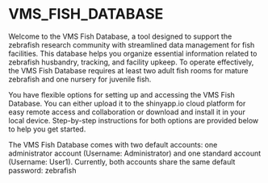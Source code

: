 # VMS_FISH_DATABASE

Welcome to the VMS Fish Database, a tool designed to support the zebrafish research community with streamlined data management for fish facilities. This database helps you organize essential information related to zebrafish husbandry, tracking, and facility upkeep. To operate effectively, the VMS Fish Database requires at least two adult fish rooms for mature zebrafish and one nursery for juvenile fish.

You have flexible options for setting up and accessing the VMS Fish Database. You can either upload it to the shinyapp.io cloud platform for easy remote access and collaboration or download and install it in your local device. Step-by-step instructions for both options are provided below to help you get started.

The VMS Fish Database comes with two default accounts: one administrator account (Username: Administrator) and one standard account (Username: User1). Currently, both accounts share the same default password: zebrafish
